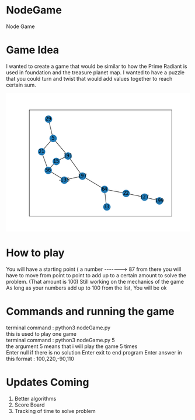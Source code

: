 # NodeGame
Node Game

# Game Idea
I wanted to create a game that would be similar to
how the Prime Radiant is used in foundation and the treasure planet map.
I wanted to have a puzzle that you could turn and twist that would add values
together to reach certain sum.

<img src='graph.png' >

# How to play
You will have a starting point ( a number -------> 87
from there you will have to move from point to point to add up to a 
certain amount to solve the problem. (That amount is 100)
Still working on the mechanics of the game
As long as your numbers add up to 100 from the list, You will be ok

# Commands and running the game
terminal command : python3 nodeGame.py <br>
this is used to play one game <br>
terminal command : python3 nodeGame.py 5 <br>
the argument 5 means that i will play the game 5 times <br>
Enter null if there is no solution
Enter exit to end program
Enter answer in this format : 100,220,-90,110 

# Updates Coming
1. Better algorithms 
2. Score Board
3. Tracking of time to solve problem
